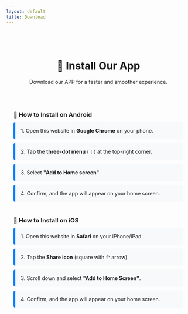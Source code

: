 ```yaml
---
layout: default
title: Download
---
```


<style>
  .download-container {
    max-width: 800px;
    margin: 0 auto;
    text-align: center;
    padding: 40px 20px;
  }
  #installBtn {
    display: none; /* Hidden by default */
    background: #ffffffff;
    color: #007bff;
    border: 1px solid #007bff;
    padding: 15px 25px;
    border-radius: 8px;
    font-size: 18px;
    font-weight: bold;
    border: none;
    cursor: pointer;
    transition: 0.3s;
  }
  #installBtn:hover {
    background: #0056b3;
    color: white;
    border: 1px solid #ffffffff;
  }
  .guide {
    text-align: left;
    margin-top: 40px;
  }
  .guide h3 {
    margin-bottom: 10px;
    color: #222;
  }
  .step {
    background: #f8f9fa;
    padding: 15px;
    margin-bottom: 10px;
    border-left: 5px solid #007bff;
    border-radius: 5px;
  }
</style>

<div class="download-container">
  <h1>📲 Install Our App</h1>
  <p>Download our APP for a faster and smoother experience.</p><br>

  <!-- Install button (only for Android + PC Chrome/Edge) -->
  <button id="installBtn">Install App</button>

  <!-- Guide for Android -->
  <div class="guide">
    <h3>📱 How to Install on Android</h3>
    <div class="step">1. Open this website in <b>Google Chrome</b> on your phone.</div>
    <div class="step">2. Tap the <b>three-dot menu</b> (⋮) at the top-right corner.</div>
    <div class="step">3. Select <b>"Add to Home screen"</b>.</div>
    <div class="step">4. Confirm, and the app will appear on your home screen.</div>
  </div>

  <!-- Guide for iOS -->
  <div class="guide">
    <h3> How to Install on iOS</h3>
    <div class="step">1. Open this website in <b>Safari</b> on your iPhone/iPad.</div>
    <div class="step">2. Tap the <b>Share icon</b> (square with ↑ arrow).</div>
    <div class="step">3. Scroll down and select <b>"Add to Home Screen"</b>.</div>
    <div class="step">4. Confirm, and the app will appear on your home screen.</div>
  </div>
</div>

<script>
  let deferredPrompt;
  const installBtn = document.getElementById('installBtn');

  // Listen for the install prompt
  window.addEventListener('beforeinstallprompt', (e) => {
    e.preventDefault();
    deferredPrompt = e;
    installBtn.style.display = 'inline-block'; // Show button only when available
  });

  installBtn.addEventListener('click', async () => {
    if (deferredPrompt) {
      deferredPrompt.prompt(); // Show native install popup
      const choiceResult = await deferredPrompt.userChoice;
      if (choiceResult.outcome === 'accepted') {
        console.log('User accepted the install prompt');
      } else {
        console.log('User dismissed the install prompt');
      }
      deferredPrompt = null; // Reset
    }
  });
</script>
